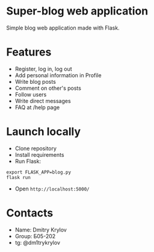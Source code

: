 Super-blog web application
=================
Simple blog web application made with Flask.

# Features
* Register, log in, log out
* Add personal information in Profile
* Write blog posts
* Comment on other's posts
* Follow users
* Write direct messages
* FAQ at /help page

# Launch locally
* Clone repository
* Install requirements
* Run Flask:
```
export FLASK_APP=blog.py
flask run
```
* Open `http://localhost:5000/`

# Contacts
* Name: Dmitry Krylov
* Group: Б05-202
* tg: @dm1trykrylov
